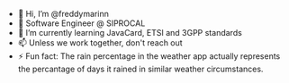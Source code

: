- 👋 Hi, I’m @freddymarinn
- 👀 Software Engineer @ SIPROCAL
- 🌱 I’m currently learning JavaCard, ETSI and 3GPP standards
- 📫 Unless we work together, don't reach out
- ⚡ Fun fact: The rain percentage in the weather app actually represents the percantage of days it rained in similar weather circumstances.

<!---
freddymarinn/freddymarinn is a ✨ special ✨ repository because its `README.md` (this file) appears on your GitHub profile.
You can click the Preview link to take a look at your changes.
--->
